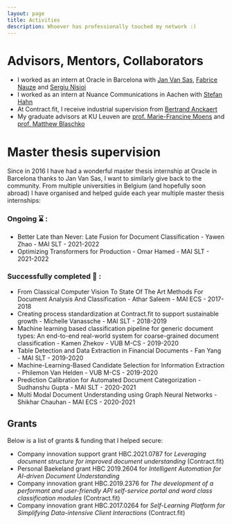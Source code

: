 ```yaml
---
layout: page
title: Activities
description: Whoever has professionally touched my network :) 
---
```



# Advisors, Mentors, Collaborators

- I worked as an intern at Oracle in Barcelona with [Jan Van Sas](https://de.linkedin.com/in/janvansas), [Fabrice Nauze](https://nl.linkedin.com/in/fnauze) and [Sergiu Nisioi](https://scholar.google.ro/citations?user=0bqBJo8AAAAJ&hl=en)
- I worked as an intern at Nuance Communications in Aachen with [Stefan Hahn](https://www.researchgate.net/scientific-contributions/Stefan-Hahn-71090285)
- At Contract.fit, I receive industrial supervision from [Bertrand Anckaert](https://be.linkedin.com/in/bertrand-anckaert-37ab0a1)
- My graduate advisors at KU Leuven are [prof. Marie-Francine Moens](https://people.cs.kuleuven.be/~sien.moens/) and [prof. Matthew Blaschko](https://homes.esat.kuleuven.be/~mblaschk/)


# Master thesis supervision 

Since in 2016 I have had a wonderful master thesis internship at Oracle in Barcelona thanks to Jan Van Sas, I want to similarly give back to the community.
From multiple universities in Belgium (and hopefully soon abroad) I have organised and helped guide each year multiple master thesis internships: 

### Ongoing :hourglass: :

* Better Late than Never: Late Fusion for Document Classification - Yawen Zhao - MAI SLT - 2021-2022
* Optimizing Transformers for Production - Omar Hamed - MAI SLT - 2021-2022

### Successfully completed :tada: :

* From Classical Computer Vision To State Of The Art Methods For Document Analysis And Classification - Athar Saleem - MAI ECS - 2017-2018
* Creating process standardization at Contract.fit to support sustainable growth - Michelle Vanassche - MAI SLT - 2018-2019
* Machine learning based classification pipeline for generic document types: An end-to-end real-world system for coarse-grained document classification - Kamen Zhekov - VUB M-CS - 2019-2020
* Table Detection and Data Extraction in Financial Documents - Fan Yang - MAI SLT - 2019-2020
* Machine-Learning-Based Candidate Selection for Information Extraction - Philemon Van Helden - VUB M-CS - 2019-2020
* Prediction Calibration for Automated Document Categorization - Sudhanshu Gupta - MAI SLT - 2020-2021
* Multi Modal Document Understanding using Graph Neural Networks - Shikhar Chauhan - MAI ECS - 2020-2021


## Grants

Below is a list of grants & funding that I helped secure:

* Company innovation support grant HBC.2021.0787 for *Leveraging document structure for improved document understanding* (Contract.fit)
* Personal Baekeland grant HBC 2019.2604 for *Intelligent Automation for AI-driven Document Understanding*
* Company innovation grant HBC.2019.2376 for *The development of a performant and user-friendly API self-service portal and word class classification modules* (Contract.fit)
* Company innovation grant HBC.2017.0264 for *Self-Learning Platform for Simplifying Data-intensive Client Interactions* (Contract.fit)